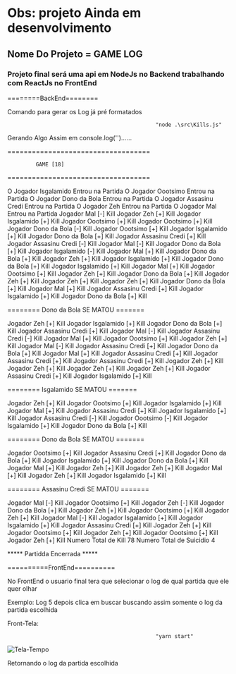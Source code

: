# Obs: projeto Ainda em desenvolvimento 



## Nome Do Projeto = GAME LOG 

### Projeto final será uma api em NodeJs no Backend trabalhando com ReactJs no FrontEnd


========BackEnd========


Comando para gerar os Log já pré formatados


                                                   "node .\src\Kills.js"


Gerando Algo Assim em console.log('')......

 ===================================

 
             GAME [18]


 ===================================

 O Jogador Isgalamido Entrou na Partida
 O Jogador Oootsimo Entrou na Partida
 O Jogador Dono da Bola Entrou na Partida
 O Jogador Assasinu Credi Entrou na Partida
 O Jogador Zeh Entrou na Partida
 O Jogador Mal Entrou na Partida
 Jogador Mal [-] Kill
 Jogador Zeh [+] Kill
 Jogador Isgalamido [+] Kill
 Jogador Oootsimo [+] Kill
 Jogador Oootsimo [+] Kill
 Jogador Dono da Bola [-] Kill
 Jogador Oootsimo [+] Kill
 Jogador Isgalamido [+] Kill
 Jogador Dono da Bola [+] Kill
 Jogador Assasinu Credi [+] Kill
 Jogador Assasinu Credi [-] Kill
 Jogador Mal [-] Kill
 Jogador Dono da Bola [+] Kill
 Jogador Isgalamido [-] Kill
 Jogador Mal [+] Kill
 Jogador Dono da Bola [+] Kill
 Jogador Zeh [+] Kill
 Jogador Isgalamido [+] Kill
 Jogador Dono da Bola [+] Kill
 Jogador Isgalamido [+] Kill
 Jogador Mal [+] Kill
 Jogador Oootsimo [+] Kill
 Jogador Zeh [+] Kill
 Jogador Dono da Bola [+] Kill
 Jogador Zeh [+] Kill
 Jogador Zeh [+] Kill
 Jogador Zeh [+] Kill
 Jogador Dono da Bola [+] Kill
 Jogador Mal [+] Kill
 Jogador Assasinu Credi [+] Kill
 Jogador Isgalamido [+] Kill
 Jogador Dono da Bola [+] Kill

 ======== Dono da Bola  SE MATOU   =======

 Jogador Zeh [+] Kill
 Jogador Isgalamido [+] Kill
 Jogador Dono da Bola [+] Kill
 Jogador Assasinu Credi [+] Kill
 Jogador Mal [-] Kill
 Jogador Assasinu Credi [-] Kill
 Jogador Mal [+] Kill
 Jogador Oootsimo [+] Kill
 Jogador Zeh [+] Kill
 Jogador Mal [-] Kill
 Jogador Assasinu Credi [+] Kill
 Jogador Dono da Bola [+] Kill
 Jogador Mal [+] Kill
 Jogador Assasinu Credi [+] Kill
 Jogador Assasinu Credi [+] Kill
 Jogador Assasinu Credi [+] Kill
 Jogador Zeh [+] Kill
 Jogador Zeh [+] Kill
 Jogador Zeh [+] Kill
 Jogador Zeh [+] Kill
 Jogador Assasinu Credi [+] Kill
 Jogador Isgalamido [+] Kill

 ======== Isgalamido  SE MATOU  =======

 Jogador Zeh [+] Kill
 Jogador Oootsimo [+] Kill
 Jogador Isgalamido [+] Kill
 Jogador Mal [+] Kill
 Jogador Assasinu Credi [+] Kill
 Jogador Isgalamido [+] Kill
 Jogador Assasinu Credi [-] Kill
 Jogador Oootsimo [-] Kill
 Jogador Isgalamido [+] Kill
 Jogador Dono da Bola [+] Kill

======== Dono da Bola  SE MATOU =======

 Jogador Oootsimo [+] Kill
 Jogador Assasinu Credi [+] Kill
 Jogador Dono da Bola [+] Kill
 Jogador Isgalamido [+] Kill
 Jogador Dono da Bola [+] Kill
 Jogador Mal [+] Kill
 Jogador Zeh [+] Kill
 Jogador Zeh [+] Kill
 Jogador Mal [+] Kill
 Jogador Zeh [+] Kill
 Jogador Isgalamido [+] Kill

======== Assasinu Credi  SE MATOU =======

 Jogador Mal [-] Kill
 Jogador Oootsimo [+] Kill
 Jogador Zeh [-] Kill
 Jogador Dono da Bola [+] Kill
 Jogador Zeh [+] Kill
 Jogador Oootsimo [+] Kill
 Jogador Zeh [+] Kill
 Jogador Mal [-] Kill
 Jogador Isgalamido [+] Kill
 Jogador Isgalamido [+] Kill
 Jogador Assasinu Credi [+] Kill
 Jogador Zeh [+] Kill
 Jogador Oootsimo [+] Kill
 Jogador Zeh [+] Kill
 Jogador Oootsimo [+] Kill
 Jogador Zeh [+] Kill
 Numero Total de Kill 78
 Numero Total de Suicidio 4

 ***** Partidda Encerrada *****



==========FrontEnd==========


No FrontEnd o usuario final tera que selecionar o log de qual partida que ele quer olhar 

Exemplo: Log 5 depois clica em buscar buscando assim somente o log da partida escolhida 



Front-Tela:
 
                                                   "yarn start"
                                       

![Tela-Tempo](https://user-images.githubusercontent.com/47509229/79717211-524eb900-82af-11ea-8c2e-beb03e669604.JPG)




Retornando o log da partida escolhida
